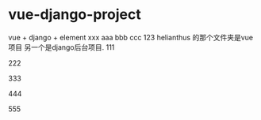 # vue-django-project
vue + django + element 
xxx
aaa
bbb
ccc
123
helianthus 的那个文件夹是vue项目
另一个是django后台项目.
111

222

333

444

555